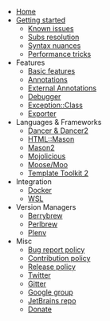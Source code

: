 * [Home](https://github.com/hurricup/Perl5-IDEA/wiki)
* [Getting started](https://github.com/Camelcade/Perl5-IDEA/wiki/Getting-started)
  * [Known issues](https://github.com/hurricup/Perl5-IDEA/wiki/Known-issues)
  * [Subs resolution](https://github.com/hurricup/Perl5-IDEA/wiki/Subs-resolution-status)
  * [Syntax nuances](https://github.com/hurricup/Perl5-IDEA/wiki/Perl-syntax-nuances)
  * [Performance tricks](https://github.com/Camelcade/Perl5-IDEA/wiki/Performance-tricks)
* Features
  * [Basic features](https://github.com/hurricup/Perl5-IDEA/wiki/Implemented-features)
  * [Annotations](https://github.com/Camelcade/Perl5-IDEA/wiki/Annotations)
  * [External Annotations](https://github.com/Camelcade/Perl5-IDEA/wiki/External-Annotations)
  * [Debugger](https://github.com/hurricup/Perl5-IDEA/wiki/Perl-Debugger)
  * [Exception::Class](https://github.com/Camelcade/Perl5-IDEA/wiki/ExceptionClass)
  * [Exporter](https://github.com/hurricup/Perl5-IDEA/wiki/Exporter-support)
* Languages & Frameworks
  * [Dancer & Dancer2](https://github.com/Camelcade/Perl5-IDEA/wiki/Dancer-&-Dancer2)
  * [HTML::Mason](https://github.com/hurricup/Perl5-IDEA/wiki/HTMLMason-support)
  * [Mason2](https://github.com/hurricup/Perl5-IDEA/wiki/Mason2-support)
  * [Mojolicious](https://github.com/hurricup/Perl5-IDEA/wiki/Mojolicious-support)
  * [Moose/Moo](https://github.com/hurricup/Perl5-IDEA/wiki/Moose-support)
  * [Template Toolkit 2](https://github.com/Camelcade/Perl5-IDEA/wiki/Template-Toolkit-2)
* Integration
  * [Docker](https://github.com/Camelcade/Perl5-IDEA/wiki/Docker-support)
  * [WSL](https://github.com/Camelcade/Perl5-IDEA/wiki/WSL-support)
* Version Managers
  * [Berrybrew](https://github.com/Camelcade/Perl5-IDEA/wiki/Berrybrew-support)
  * [Perlbrew](https://github.com/Camelcade/Perl5-IDEA/wiki/Perlbrew-support)
  * [Plenv](https://github.com/Camelcade/Perl5-IDEA/wiki/Plenv-support)
* Misc
  * [Bug report policy](https://github.com/hurricup/Perl5-IDEA/wiki/Bug-report-policy)
  * [Contribution policy](https://github.com/hurricup/Perl5-IDEA/wiki/Contribution-policy)
  * [Release policy](https://github.com/hurricup/Perl5-IDEA/wiki/Release-policy)
  * [Twitter](https://twitter.com/CamelcadeIDE)
  * [Gitter](https://gitter.im/IntelliJ-Plugin-Perl5/Lobby)
  * [Google group](https://groups.google.com/forum/#!forum/camelcade)
  * [JetBrains repo](https://plugins.jetbrains.com/plugin/7796)
  * [Donate](https://www.paypal.com/cgi-bin/webscr?cmd=_s-xclick&hosted_button_id=HJCUADZKY5G7E)
